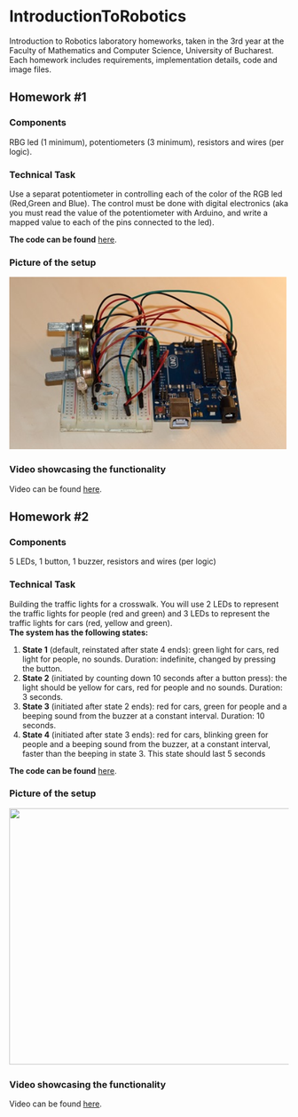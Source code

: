 # IntroductionToRobotics
Introduction to Robotics laboratory homeworks, taken in the 3rd year at the Faculty of Mathematics and Computer Science, University of Bucharest. Each homework includes requirements, implementation details, code and image files.

## Homework #1

### Components
RBG led (1 minimum), potentiometers (3 minimum), resistors and wires (per logic).

### Technical Task
Use a separat potentiometer in controlling each of the color of the RGB led (Red,Green and Blue). The control must be done with digital electronics (aka you must read the value of the potentiometer with Arduino, and write a mapped value to each of the pins connected to the led).

**The code can be found** [here](https://github.com/BuduroesBianca/IntroductionToRobotics/blob/main/Homework%201/RGB_led/RGB_led.ino).
</br>

### Picture of the setup

<img src="Homework 1/IMG_2784.JPG" width="500" height = "310">

### Video showcasing the functionality

Video can be found [here](https://www.youtube.com/watch?v=NjVsNNJ_Mvk).

## Homework #2

### Components
5 LEDs, 1 button, 1 buzzer, resistors and wires (per logic)

### Technical Task
Building the traffic lights for a crosswalk. You will use 2 LEDs to represent the traffic lights for people (red and green) and 3 LEDs to represent the traffic lights for cars (red, yellow and green).<br/>
**The system has the following states:**
1. **State 1** (default, reinstated after state 4 ends): green light for cars,
red light for people, no sounds. Duration: indefinite, changed by
pressing the button.
2. **State 2** (initiated by counting down 10 seconds after a button press):
the light should be yellow for cars, red for people and no sounds.
Duration: 3 seconds.
3. **State 3** (initiated after state 2 ends): red for cars, green for people and
a beeping sound from the buzzer at a constant interval. Duration:
10 seconds.
4. **State 4** (initiated after state 3 ends): red for cars, blinking green
for people and a beeping sound from the buzzer, at a constant interval, faster than the beeping in state 3. This state should last 5
seconds

**The code can be found** [here](https://github.com/BuduroesBianca/IntroductionToRobotics/blob/main/Homework%203/Homework_3.ino).
</br>

### Picture of the setup

<img src="Homework 3/IMG_2845.jpg" width="600" height = "461">

### Video showcasing the functionality

Video can be found [here](https://www.youtube.com/watch?v=MHa8Tr0oopY).

